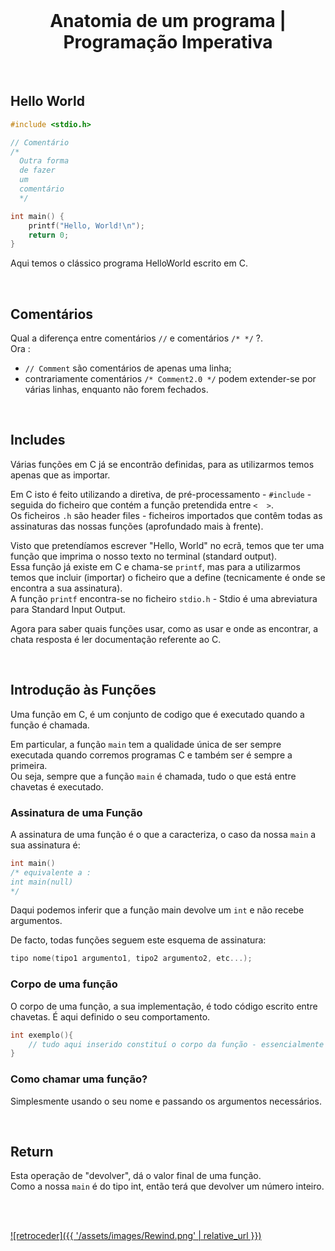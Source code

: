 <br>

<h1 align="center">Anatomia de um programa | Programação Imperativa</h1>

<br>


## Hello World

```c
#include <stdio.h>

// Comentário
/*
  Outra forma
  de fazer
  um
  comentário
  */

int main() {
    printf("Hello, World!\n");
    return 0;
}
```
Aqui temos o clássico programa HelloWorld escrito em C.

<br>

## Comentários

Qual a diferença entre comentários `//` e comentários `/* */` ?.
<br>Ora :
  * `// Comment` são comentários de apenas uma linha;
  * contrariamente comentários `/* Comment2.0 */` podem extender-se por várias linhas, enquanto não forem fechados.

<br>

## Includes

Várias funções em C já se encontrão definidas, para as utilizarmos temos apenas que as importar.

Em C isto é feito utilizando a diretiva, de pré-processamento - `#include` - seguida do ficheiro que contém a função pretendida entre  `<  >`.
<br>Os ficheiros `.h` são header files - ficheiros importados que contêm todas as assinaturas das nossas funções (aprofundado mais à frente).

Visto que pretendíamos escrever "Hello, World" no ecrã, temos que ter uma função que imprima o nosso texto no terminal (standard output).
<br>Essa função já existe em C e chama-se `printf`, mas para a utilizarmos temos que incluir (importar) o ficheiro que a define (tecnicamente é onde se encontra a sua assinatura).
<br>A função `printf` encontra-se no ficheiro `stdio.h` - Stdio é uma abreviatura para Standard Input Output.

Agora para saber quais funções usar, como as usar e onde as encontrar, a chata resposta é ler documentação referente ao C.

<br>

## Introdução às Funções

Uma função em C, é um conjunto de codigo que é executado quando a função é chamada.

Em particular, a função `main` tem a qualidade única de ser sempre executada quando corremos programas C e também ser é sempre a primeira.
<br>Ou seja, sempre que a função `main` é chamada, tudo o que está entre chavetas é executado.


### Assinatura de uma Função

A assinatura de uma função é o que a caracteriza, o caso da nossa `main` a sua assinatura é:
```c
int main()
/* equivalente a :
int main(null)
*/
```
Daqui podemos inferir que a função main devolve um `int` e não recebe argumentos.

De facto, todas funções seguem este esquema de assinatura:
```c
tipo nome(tipo1 argumento1, tipo2 argumento2, etc...);
```


### Corpo de uma função

O corpo de uma função, a sua implementação, é todo código escrito entre chavetas. É aqui definido o seu comportamento.

```c
int exemplo(){
    // tudo aqui inserido constituí o corpo da função - essencialmente a sua operação
}
```


### Como chamar uma função?

Simplesmente usando o seu nome e passando os argumentos necessários.

<br>

## Return
Esta operação de "devolver", dá o valor final de uma função.
<br>Como a nossa `main` é do tipo int, então terá que devolver um número inteiro.

<br><br>

[![retroceder]({{ '/assets/images/Rewind.png' | relative_url }})](https://david81820.github.io/Recursos-LCC/PI/Intro)